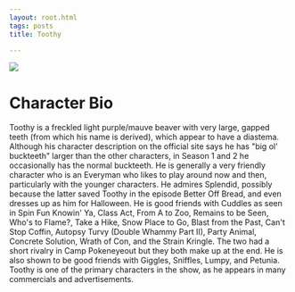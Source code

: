 ```yaml
---
layout: root.html
tags: posts
title: Toothy

---
```

<img src="https://i.pinimg.com/originals/df/81/5b/df815b7b9823e34a6f664ab90be88ced.png"/>

# Character Bio

Toothy is a freckled light purple/mauve beaver with very large, gapped teeth (from which his name is derived), which appear to have a diastema. Although his character description on the official site says he has "big ol' buckteeth" larger than the other characters, in Season 1 and 2 he occasionally has the normal buckteeth. He is generally a very friendly character who is an Everyman who likes to play around now and then, particularly with the younger characters. He admires Splendid, possibly because the latter saved Toothy in the episode Better Off Bread, and even dresses up as him for Halloween. He is good friends with Cuddles as seen in Spin Fun Knowin' Ya, Class Act, From A to Zoo, Remains to be Seen, Who's to Flame?, Take a Hike, Snow Place to Go, Blast from the Past, Can't Stop Coffin, Autopsy Turvy (Double Whammy Part II), Party Animal, Concrete Solution, Wrath of Con, and the Strain Kringle. The two had a short rivalry in Camp Pokeneyeout but they both make up at the end. He is also shown to be good friends with Giggles, Sniffles, Lumpy, and Petunia. Toothy is one of the primary characters in the show, as he appears in many commercials and advertisements.
